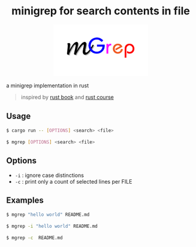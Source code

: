 <h1 align=center> minigrep for search contents in file </h1>

<div align=center>
<img height=50% src="assets/minigrep.png" width=50% />
</div>


a minigrep implementation in rust
> inspired by [rust book](https://doc.rust-lang.org/book/ch12-00-an-io-project.html)
> and [rust course](https://course.rs/basic-practice/intro.html)

## Usage

```bash
$ cargo run -- [OPTIONS] <search> <file>
```

```bash
$ mgrep [OPTIONS] <search> <file>
```

## Options

- `-i` : ignore case distinctions
- `-c` : print only a count of selected lines per FILE

## Examples

```bash
$ mgrep "hello world" README.md
```

```bash
$ mgrep -i "hello world" README.md
```

```bash
$ mgrep -c  README.md
```

